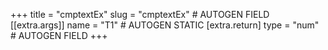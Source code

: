 +++
title = "cmptextEx"
slug = "cmptextEx" # AUTOGEN FIELD
[[extra.args]]
name = "T1" # AUTOGEN STATIC
[extra.return]
type = "num" # AUTOGEN FIELD
+++